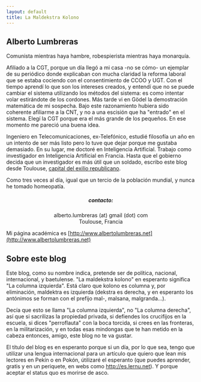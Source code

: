 ```yaml
---
layout: default
title: La Maldekstra Kolono
---
```


## Alberto Lumbreras

Comunista mientras haya hambre, robespierista mientras haya monarquía.

Afiliado a la CGT, porque un día llegó a mi casa -no se cómo- un ejemplar 
de su periódico donde explicaban con mucha claridad la reforma laboral 
que se estaba cociendo con el consentimiento de CCOO y UGT. 
Con el tiempo aprendí lo que son los intereses creados, 
y entendí que no se puede cambiar el sistema utilizando los métodos del sistema: 
es como intentar volar estirándote de los cordones. Más tarde vi en Gödel 
la demostración matemática de mi sospecha. Bajo este razonamiento hubiera 
sido coherente afiliarme a la CNT, y no a una escisión que ha "entrado" en el sistema. 
Elegí la CGT porque era el más grande de los pequeños. En ese momento me pareció una buena idea.

Ingeniero en Telecomunicaciones, ex-Telefónico, estudié filosofía un año en un intento de ser más listo 
pero lo tuve que dejar porque me gustaba demasiado. En su lugar, me doctoré
en Inteligencia Artificial. Trabajo como investigador en Inteligencia Artificial en Francia. 
Hasta que el gobierno decida que un investigador es más útil que un soldado, 
escribo este blog desde Toulouse, [capital del exilio republicano](www.toulouserepublicana.com).

Como tres veces al día, igual que un tercio de la población mundial, y 
nunca he tomado homeopatía. 

<div align="center">
	<h5>contacto:</h5>
	<p>alberto.lumbreras (at) gmail (dot) com <br/> Toulouse, Francia</p>
</div>

Mi página académica es [http://www.albertolumbreras.net](http://www.albertolumbreras.net)

## Sobre este blog

Este blog, como su nombre indica, pretende ser de política, nacional, internacional, 
y baetulense. "La maldekstra kolono" en esperanto significa "La columna izquierda". 
Está claro que kolono es columna y, por eliminación, maldektra es izquierda 
(dekstra es derecha, y en esperanto los antónimos se forman con el prefijo mal-, malsana, malgranda…). 

Decía que esto se llama "La columna izquierda", no "La columna derecha", así que si sacrilizas 
la propiedad privada, si defiendes los crucifijos en la escuela, si dices "perroflauta" con la boca torcida, 
si crees en las fronteras, en la militarización, y en todas esas mindongas 
que te han metido en la cabeza entonces, amigo, este blog no te va gustar.

El título del blog es en esperanto porque si un día, por lo que sea, 
tengo que utilizar una lengua internacional para un artículo que quiero que 
lean mis lectores en Pekín o en Pokón, útilizaré el esperanto 
(que puedes aprender, gratis y en un periquete, en webs como http://es.lernu.net). 
Y porque aceptar el status quo es morirse de asco.
